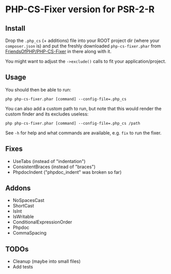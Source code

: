 # PHP-CS-Fixer version for PSR-2-R

## Install
Drop the `.php_cs` (+ additions) file into your ROOT project dir (where your `composer.json` is) and
put the freshly downloaded `php-cs-fixer.phar` from [FriendsOfPHP/PHP-CS-Fixer](https://github.com/FriendsOfPHP/PHP-CS-Fixer)
in there along with it.

You might want to adjust the `->exclude()` calls to fit your application/project.

## Usage
You should then be able to run:

    php php-cs-fixer.phar [command] --config-file=.php_cs

You can also add a custom path to run, but note that this would
render the custom finder and its excludes useless:

    php php-cs-fixer.phar [command] --config-file=.php_cs /path

See `-h` for help and what commands are available, e.g. `fix` to run the fixer.

## Fixes
- UseTabs (instead of "indentation")
- ConsistentBraces (instead of "braces")
- PhpdocIndent ("phpdoc_indent" was broken so far)

## Addons
- NoSpacesCast
- ShortCast
- IsInt
- IsWritable
- ConditionalExpressionOrder
- Phpdoc
- CommaSpacing

## TODOs

- Cleanup (maybe into small files)
- Add tests
